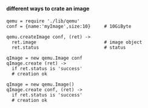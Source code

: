#### different ways to crate an image
    qemu = require './lib/qemu'
    conf = {name:'myImage',size:10}     # 10GiByte

    qemu.createImage conf, (ret) ->
      ret.image                         # image object
      ret.status                        # status

    qImage = new qemu.Image conf
    qImage.create (ret) ->
      if ret.status is 'success'
      # creation ok

    qImage = new qemu.Image()
    qImage.create conf, (ret) ->
      if ret.status is 'success'
      # creation ok
